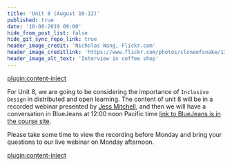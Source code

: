 ```yaml
---
title: 'Unit 8 (August 10-12)'
published: true
date: '10-08-2019 09:00'
hide_from_post_list: false
hide_git_sync_repo_link: true
header_image_credit: 'Nicholas Wang, Flickr.com'
header_image_creditlink: 'https://www.flickr.com/photos/cloneofsnake/13966760787/'
header_image_alt_text: 'Interview in coffee shop'
---
```


[plugin:content-inject](_class-preparations)


For Unit 8, we are going to be considering the importance of `Inclusive Design` in distributed and open learning. The content of unit 8 will be in a recorded webinar presented by [Jess Mitchell](https://twitter.com/jesshmitchell), and then we will have a conversation in BlueJeans at 12:00 noon Pacific time [link to BlueJeans is in the course site](https://edtechuvic.ca/edci339/links).

Please take some time to view the recording before Monday and bring your questions to our live webinar on Monday afternoon.

[plugin:content-inject](_important-reminders)
